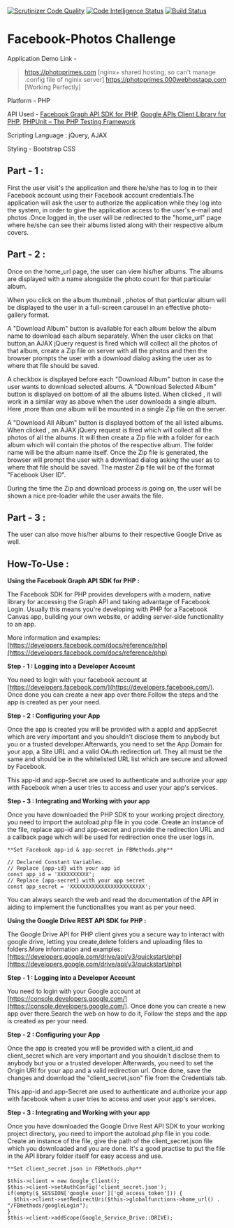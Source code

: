 [![Scrutinizer Code Quality](https://scrutinizer-ci.com/g/coderboy007/rtCamp-FB-Challenge/badges/quality-score.png?b=master)](https://scrutinizer-ci.com/g/coderboy007/rtCamp-FB-Challenge/?branch=master) [![Code Intelligence Status](https://scrutinizer-ci.com/g/coderboy007/rtCamp-FB-Challenge/badges/code-intelligence.svg?b=master)](https://scrutinizer-ci.com/code-intelligence) [![Build Status](https://scrutinizer-ci.com/g/coderboy007/rtCamp-FB-Challenge/badges/build.png?b=master)](https://scrutinizer-ci.com/g/coderboy007/rtCamp-FB-Challenge/build-status/master)
# Facebook-Photos Challenge

Application Demo Link - 
> https://photoprimes.com [nginx+ shared hosting, so can't manage .config file of nginix server]
> https://photoprimes.000webhostapp.com [Working Perfectly]

Platform - PHP

API Used - [Facebook Graph API SDK for PHP](https://github.com/facebook/php-graph-sdk), [Google APIs Client Library for PHP](https://github.com/google/google-api-php-client), [PHPUnit – The PHP Testing Framework](https://phpunit.de/)

Scripting Language : jQuery, AJAX

Styling -  Bootstrap CSS

## Part - 1 :

First the user visit's the application and there he/she has to log in to their Facebook account using their Facebook account credentials.The application will ask the user to authorize the application while they log into the system, in order to give the application access to the user's e-mail and photos .Once logged in, the user will be redirected to the "home_url" page where he/she can see their albums listed along with their respective album covers.

## Part - 2 :

Once on the home_url page, the user can view his/her albums. The albums are displayed with a name alongside the photo count for that particular album.

When you click on the album thumbnail , photos of that particular album will be displayed to the user in a full-screen carousel in an effective photo-gallery format.

A "Download Album" button is available for each album below the album name to download each album separately. When the user clicks on that button,an AJAX jQuery request is fired which will collect all the photos of that album, create a Zip file on server with all the photos and then the browser prompts the user with a download dialog asking the user as to where that file should be saved.

A checkbox is displayed before each "Download Album" button in case the user wants to download selected albums. A "Download Selected Album" button is displayed on bottom of all the albums listed. When clicked , it will work in a similar way as above when the user downloads a single album. Here ,more than one album will be mounted in a single Zip file on the server.

A "Download All Album" button is displayed bottom of the all listed albums. When clicked , an AJAX jQuery request is fired which will collect all the photos of all the albums. It will then create a Zip file with a folder for each album which will contain the photos of the respective album. The folder name will be the album name itself. Once the Zip file is generated, the browser will prompt the user with a download dialog asking the user as to where that file should be saved. The master Zip file will be of the format "Facebook User ID".

During the time the Zip and download process is going on, the user will be shown a nice pre-loader while the user awaits the file.

## Part - 3 :

The user can also move his/her albums to their respective Google Drive as well.

## How-To-Use :

**Using the Facebook Graph API SDK for PHP :**

The Facebook SDK for PHP provides developers with a modern, native library for accessing the Graph API and taking advantage of Facebook Login. Usually this means you're developing with PHP for a Facebook Canvas app, building your own website, or adding server-side functionality to an app.

More information and examples:  [https://developers.facebook.com/docs/reference/php](https://developers.facebook.com/docs/reference/php)

**Step - 1 : Logging into a Developer Account**

You need to login with your facebook account at  [https://developers.facebook.com/](https://developers.facebook.com/). Once done you can create a new app over there.Follow the steps and the app is created as per your need.

**Step - 2 : Configuring your App**

Once the app is created you will be provided with a appId and appSecret which are very important and you shouldn't disclose them to anybody but you or a trusted developer.Afterwards, you need to set the App Domain for your app, a Site URL and a valid OAuth redirection url. They all must be the same and should be in the whitelisted URL list which are secure and allowed by Facebook.

This app-id and app-Secret are used to authenticate and authorize your app with Facebook when a user tries to access and user your app's services.

**Step - 3 : Integrating and Working with your app**

Once you have downloaded the PHP SDK to your working project directory, you need to import the autoload.php file in you code. Create an instance of the file, replace app-id and app-secret and provide the redirection URL and a callback page which will be used for redirection once the user logs in.

    **Set Facebook app-id & app-secret in FBMethods.php**
    
    // Declared Constant Variables.  
    // Replace {app-id} with your app id  
    const app_id = 'XXXXXXXXXX';  
    // Replace {app-secret} with your app secret  
    const app_secret = 'XXXXXXXXXXXXXXXXXXXXXXXX';

You can always search the web and read the documentation of the API in aiding to implement the functionalites you want as per your need.

**Using the Google Drive REST API SDK for PHP :**

The Google Drive API for PHP client gives you a secure way to interact with google drive, letting you create,delete folders and uploading files to folders.More information and examples:  [https://developers.google.com/drive/api/v3/quickstart/php](https://developers.google.com/drive/api/v3/quickstart/php)

**Step - 1 : Logging into a Developer Account**

You need to login with your Google account at  [https://console.developers.google.com/](https://console.developers.google.com/). Once done you can create a new app over there.Search the web on how to do it, Follow the steps and the app is created as per your need.

**Step - 2 : Configuring your App**

Once the app is created you will be provided with a client_id and client_secret which are very important and you shouldn't disclose them to anybody but you or a trusted developer.Afterwards, you need to set the Origin URl for your app and a valid redirection url. Once done, save the changes and download the "client_secret.json" file from the Credentials tab.

This app-id and app-Secret are used to authenticate and authorize your app with facebook when a user tries to access and user your app's services.

**Step - 3 : Integrating and Working with your app**

Once you have downloaded the Google Drive Rest API SDK to your working project directory, you need to import the autoload.php file in you code. Create an instance of the file, give the path of the client_secret.json file which you downloaded and you are done. It's a good practise to put the file in the API library folder itself for easy access and use.

    **Set client_secret.json in FBMethods.php**
    
    $this->client = new Google_Client();  
    $this->client->setAuthConfig('client_secret.json');  
    if(empty($_SESSION['google_user']['gd_access_token'])) {  
      $this->client->setRedirectUri($this->globalfunctions->home_url() . "/FBmethods/googleLogin");  
    }  
    $this->client->addScope(Google_Service_Drive::DRIVE);
